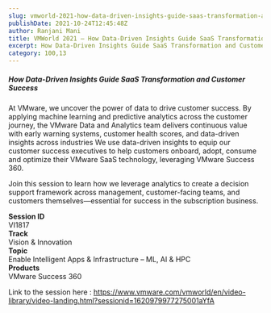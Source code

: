 ```yaml
---
slug: vmworld-2021-how-data-driven-insights-guide-saas-transformation-and-customer-success
publishDate: 2021-10-24T12:45:48Z
author: Ranjani Mani
title: VMWorld 2021 – How Data-Driven Insights Guide SaaS Transformation and Customer Success 
excerpt: How Data-Driven Insights Guide SaaS Transformation and Customer Success At VMware, we uncover the power of data to drive customer success. By applying machine learning and predictive analytics across the customer journey, the VMware Data and Analytics team delivers continuous value with early warning systems, customer health scores, and data-driven insights across industries We use  ... 
category: 100,13
---
```


##### How Data-Driven Insights Guide SaaS Transformation and Customer Success

At VMware, we uncover the power of data to drive customer success. By applying machine learning and predictive analytics across the customer journey, the VMware Data and Analytics team delivers continuous value with early warning systems, customer health scores, and data-driven insights across industries We use data-driven insights to equip our customer success executives to help customers onboard, adopt, consume and optimize their VMware SaaS technology, leveraging VMware Success 360.

Join this session to learn how we leverage analytics to create a decision support framework across management, customer-facing teams, and customers themselves—essential for success in the subscription business.

**Session ID**  
VI1817  
**Track**  
Vision & Innovation  
**Topic**  
Enable Intelligent Apps & Infrastructure – ML, AI & HPC  
**Products**  
VMware Success 360

Link to the session here : <https://www.vmware.com/vmworld/en/video-library/video-landing.html?sessionid=1620979977275001aYfA>
